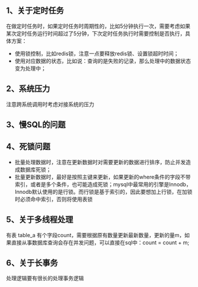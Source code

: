 
## 1、关于定时任务

在做定时任务时，如果定时任务时周期性的，比如5分钟执行一次，需要考虑如果某次定时任务运行时间超过了5分钟，下次定时任务执行时需要控制是否执行，具体方案：
- 使用锁控制，比如redis锁，注意一点要释放redis锁、设置锁超时时间；
- 使用对应数据的状态，比如说：查询的是失败的记录，那么处理中的数据状态变为处理中；

## 2、系统压力

注意跨系统调用时考虑对接系统的压力

## 3、慢SQL的问题

## 4、死锁问题

- 批量处理数据时，注意在更新数据时对需要更新的数据进行排序，防止并发造成数据库死锁；
- 批量更新数据时，最好是按照主键来更新，如果更新的where条件的字段不带索引，或者是多个条件，也可能造成死锁；mysql中最常用的引擎是Innodb，Innodb默认使用的是行锁。而行锁是基于索引的，因此要想加上行锁，在加锁时必须命中索引，否则将使用表锁

## 5、关于多线程处理

有表 table_a 有个字段count，需要根据原有数量更新最新数量，更新的量m，如果直接从事数据库查询会存在并发问题，可以直接在sql中：count = count + m;

## 6、关于长事务

处理逻辑要有很长的处理事务逻辑


